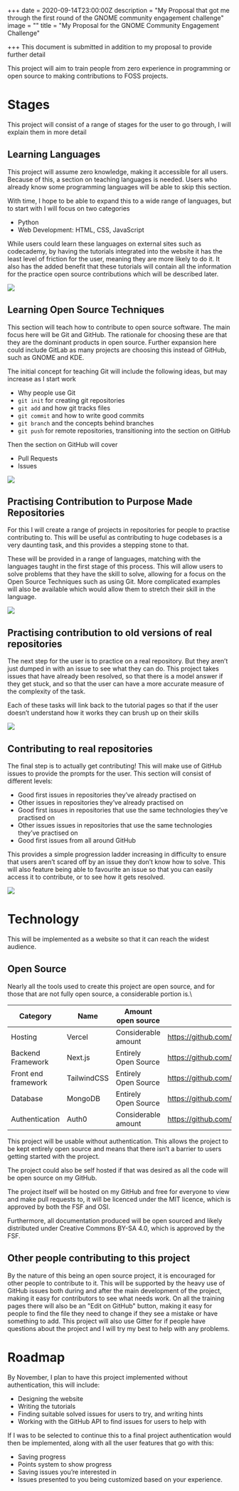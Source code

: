 +++
date = 2020-09-14T23:00:00Z
description = "My Proposal that got me through the first round of the GNOME community engagement challenge"
image = ""
title = "My Proposal for the GNOME Community Engagement Challenge"

+++
This document is submitted in addition to my proposal to provide further
detail

This project will aim to train people from zero experience in
programming or open source to making contributions to FOSS projects.

# Stages

This project will consist of a range of stages for the user to go
through, I will explain them in more detail

## Learning Languages

This project will assume zero knowledge, making it accessible for all
users. Because of this, a section on teaching languages is needed. Users
who already know some programming languages will be able to skip this
section.

With time, I hope to be able to expand this to a wide range of
languages, but to start with I will focus on two categories

* Python
* Web Development: HTML, CSS, JavaScript

While users could learn these languages on external sites such as
codecademy, by having the tutorials integrated into the website it has
the least level of friction for the user, meaning they are more likely
to do it. It also has the added benefit that these tutorials will
contain all the information for the practice open source contributions
which will be described later.

![](https://res.cloudinary.com/samrobbins/image/upload/v1600161649/Desktop-1_xgu0vy.png)

## Learning Open Source Techniques

This section will teach how to contribute to open source software. The
main focus here will be Git and GitHub. The rationale for choosing these
are that they are the dominant products in open source. Further
expansion here could include GitLab as many projects are choosing this
instead of GitHub, such as GNOME and KDE.

The initial concept for teaching Git will include the following ideas,
but may increase as I start work

* Why people use Git
* `git init` for creating git repositories
* `git add` and how git tracks files
* `git commit` and how to write good commits
* `git branch` and the concepts behind branches
* `git push` for remote repositories, transitioning into the section
  on GitHub

Then the section on GitHub will cover

* Pull Requests
* Issues

![](https://res.cloudinary.com/samrobbins/image/upload/v1600161665/Learn_to_Contribute_myj4de.png)

## Practising Contribution to Purpose Made Repositories

For this I will create a range of projects in repositories for people to
practise contributing to. This will be useful as contributing to huge
codebases is a very daunting task, and this provides a stepping stone to
that.

These will be provided in a range of languages, matching with the
languages taught in the first stage of this process. This will allow
users to solve problems that they have the skill to solve, allowing for
a focus on the Open Source Techniques such as using Git. More
complicated examples will also be available which would allow them to
stretch their skill in the language.

![](https://res.cloudinary.com/samrobbins/image/upload/v1600161681/Pratice_Contributing_ywanke.png)

## Practising contribution to old versions of real repositories

The next step for the user is to practice on a real repository. But they
aren’t just dumped in with an issue to see what they can do. This
project takes issues that have already been resolved, so that there is a
model answer if they get stuck, and so that the user can have a more
accurate measure of the complexity of the task.

Each of these tasks will link back to the tutorial pages so that if the
user doesn’t understand how it works they can brush up on their skills

![](https://res.cloudinary.com/samrobbins/image/upload/v1600161694/Real_Practice_Contributing_yhynhd.png)

## Contributing to real repositories

The final step is to actually get contributing! This will make use of
GitHub issues to provide the prompts for the user. This section will
consist of different levels:

* Good first issues in repositories they’ve already practised on
* Other issues in repositories they’ve already practised on
* Good first issues in repositories that use the same technologies
  they’ve practised on
* Other issues issues in repositories that use the same technologies
  they’ve practised on
* Good first issues from all around GitHub

This provides a simple progression ladder increasing in difficulty to
ensure that users aren’t scared off by an issue they don’t know how to
solve. This will also feature being able to favourite an issue so that
you can easily access it to contribute, or to see how it gets resolved.

![](https://res.cloudinary.com/samrobbins/image/upload/v1600161711/Real_Contributing_o4tuf5.png)

# Technology

This will be implemented as a website so that it can reach the widest
audience.

## Open Source

Nearly all the tools used to create this project are open source, and
for those that are not fully open source, a considerable portion is.\\

| Category | Name | Amount open source | Link |
| --- | --- | --- | --- |
| Hosting | Vercel | Considerable amount | https://github.com/vercel/vercel |
| Backend Framework | Next.js | Entirely Open Source | https://github.com/vercel/next.js |
| Front end framework | TailwindCSS | Entirely Open Source | https://github.com/tailwindcss/tailwindcss |
| Database | MongoDB | Entirely Open Source | https://github.com/mongodb |
| Authentication | Auth0 | Considerable amount | https://github.com/auth0 |

This project will be usable without authentication. This allows the
project to be kept entirely open source and means that there isn’t a
barrier to users getting started with the project.

The project could also be self hosted if that was desired as all the
code will be open source on my GitHub.

The project itself will be hosted on my GitHub and free for everyone to
view and make pull requests to, it will be licenced under the MIT
licence, which is approved by both the FSF and OSI.

Furthermore, all documentation produced will be open sourced and likely
distributed under Creative Commons BY-SA 4.0, which is approved by the
FSF.

## Other people contributing to this project

By the nature of this being an open source project, it is encouraged for
other people to contribute to it. This will be supported by the heavy
use of GitHub issues both during and after the main development of the
project, making it easy for contributors to see what needs work. On all
the training pages there will also be an "Edit on GitHub" button, making
it easy for people to find the file they need to change if they see a
mistake or have something to add. This project will also use Gitter for
if people have questions about the project and I will try my best to
help with any problems.

# Roadmap

By November, I plan to have this project implemented without
authentication, this will include:

* Designing the website
* Writing the tutorials
* Finding suitable solved issues for users to try, and writing hints
* Working with the GitHub API to find issues for users to help with

If I was to be selected to continue this to a final project
authentication would then be implemented, along with all the user
features that go with this:

* Saving progress
* Points system to show progress
* Saving issues you’re interested in
* Issues presented to you being customized based on your experience.
